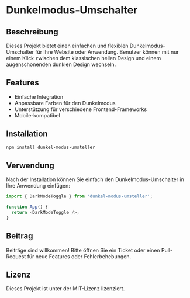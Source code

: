 # Dunkelmodus-Umschalter

## Beschreibung
Dieses Projekt bietet einen einfachen und flexiblen Dunkelmodus-Umschalter für Ihre Website oder Anwendung. Benutzer können mit nur einem Klick zwischen dem klassischen hellen Design und einem augenschonenden dunklen Design wechseln. 

## Features
- Einfache Integration
- Anpassbare Farben für den Dunkelmodus
- Unterstützung für verschiedene Frontend-Frameworks
- Mobile-kompatibel

## Installation
```bash
npm install dunkel-modus-umsteller
```

## Verwendung
Nach der Installation können Sie einfach den Dunkelmodus-Umschalter in Ihre Anwendung einfügen:
```javascript
import { DarkModeToggle } from 'dunkel-modus-umsteller';

function App() {
  return <DarkModeToggle />;
}
```

## Beitrag
Beiträge sind willkommen! Bitte öffnen Sie ein Ticket oder einen Pull-Request für neue Features oder Fehlerbehebungen.

## Lizenz
Dieses Projekt ist unter der MIT-Lizenz lizenziert.
